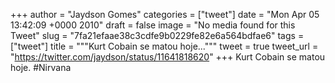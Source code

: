
+++
author = "Jaydson Gomes"
categories = ["tweet"]
date = "Mon Apr 05 13:42:09 +0000 2010"
draft = false
image = "No media found for this Tweet"
slug = "7fa21efaae38c3cdfe9b0229fe82e6a564bdfae6"
tags = ["tweet"]
title = """Kurt Cobain se matou hoje..."""
tweet = true
tweet_url = "https://twitter.com/jaydson/status/11641818620"
+++
Kurt Cobain se matou hoje. #Nirvana
